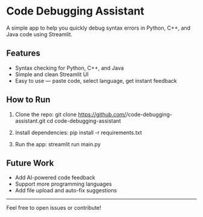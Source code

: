 # Code Debugging Assistant

A simple app to help you quickly debug syntax errors in Python, C++, and Java code using Streamlit.

## Features

- Syntax checking for Python, C++, and Java
- Simple and clean Streamlit UI
- Easy to use — paste code, select language, get instant feedback

## How to Run

1. Clone the repo:
   git clone https://github.com/<your-username>/code-debugging-assistant.git
   cd code-debugging-assistant

2. Install dependencies:
   pip install -r requirements.txt

3. Run the app:
   streamlit run main.py

## Future Work

- Add AI-powered code feedback
- Support more programming languages
- Add file upload and auto-fix suggestions

---

Feel free to open issues or contribute!
